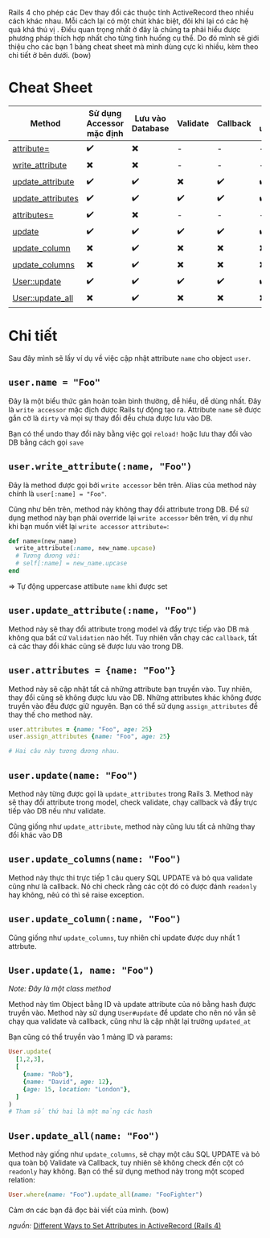 Rails 4 cho phép các Dev thay đổi các thuộc tính ActiveRecord theo nhiều cách khác nhau. Mỗi cách lại có một chút khác biệt, đôi khi lại có các hệ quả khá thú vị . Điều quan trọng nhất ở đây là chúng ta phải hiểu được phương pháp thích hợp nhất cho từng tình huống cụ thể. Do đó mình sẽ giới thiệu cho các bạn 1 bảng cheat sheet mà mình dùng cực kì nhiều, kèm theo chi tiết ở bên dưới. (bow)
 
# Cheat Sheet

| Method | Sử dụng Accessor mặc định | Lưu vào  Database | Validate | Callback | Cập nhật updated_at | Check readonly |
| -------- | -------- | -------- | -------- | -------- | -------- | -------- |
| [attribute=](http://apidock.com/rails/ActiveRecord/AttributeMethods/Write/attribute%3D)     | :heavy_check_mark:   | :heavy_multiplication_x:  | - | - | -  | - |
| [write_attribute](http://apidock.com/rails/ActiveRecord/AttributeMethods/Write/write_attribute) |  :heavy_multiplication_x:   | :heavy_multiplication_x:  | - | - | -  | - |
| [update_attribute](http://apidock.com/rails/ActiveRecord/Persistence/update_attribute) |  :heavy_check_mark:   | :heavy_check_mark:  | :heavy_multiplication_x:  | :heavy_check_mark: | :heavy_check_mark:  |:heavy_check_mark:  |
| [update_attributes](https://api.rubyonrails.org/classes/ActiveRecord/Persistence.html#method-i-update_attributes) |  :heavy_check_mark:   | :heavy_check_mark:  | :heavy_check_mark:  | :heavy_check_mark: | :heavy_check_mark:  |:heavy_check_mark:  |
| [attributes=](http://apidock.com/rails/ActiveRecord/AttributeAssignment/attributes%3D) | :heavy_check_mark:   | :heavy_multiplication_x:  | - | - | -  | - |
| [update](http://apidock.com/rails/ActiveRecord/Persistence/update) |  :heavy_check_mark:   | :heavy_check_mark:  | :heavy_check_mark:  | :heavy_check_mark: | :heavy_check_mark:  |:heavy_check_mark:  |
| [update_column](http://apidock.com/rails/ActiveRecord/Persistence/update_column) |  :heavy_multiplication_x:   | :heavy_check_mark:  | :heavy_multiplication_x:  | :heavy_multiplication_x: | :heavy_multiplication_x:  |:heavy_check_mark:  |
| [update_columns](http://apidock.com/rails/ActiveRecord/Persistence/update_columns) |  :heavy_multiplication_x:   | :heavy_check_mark:  | :heavy_multiplication_x:  | :heavy_multiplication_x: | :heavy_multiplication_x:  |:heavy_check_mark:  |
| [User::update](http://apidock.com/rails/ActiveRecord/Relation/update) |  :heavy_check_mark:   | :heavy_check_mark:  | :heavy_check_mark:  | :heavy_check_mark: | :heavy_check_mark:  |:heavy_check_mark:  |
| [User::update_all](http://apidock.com/rails/v4.0.2/ActiveRecord/Relation/update_all) |  :heavy_multiplication_x:   | :heavy_check_mark:  | :heavy_multiplication_x:  | :heavy_multiplication_x: | :heavy_multiplication_x:  |:heavy_multiplication_x:  |

# Chi tiết
Sau đây mình sẽ lấy ví dụ về việc cập nhật attribute `name` cho object `user`.
## `user.name = "Foo"`

Đây là một biểu thức gán hoàn toàn bình thường, dễ hiểu, dễ dùng nhất. Đây là `write accessor` mặc địch được Rails tự động tạo ra. Attribute `name` sẽ được gắn cờ là `dirty` và mọi sự thay đổi đều chưa được lưu vào DB.

Bạn có thể undo thay đổi này bằng việc gọi `reload!` hoặc lưu thay đổi vào DB bằng cách gọi `save`
## `user.write_attribute(:name, "Foo")`

Đây là method được gọi bởi `write accessor` bên trên. Alias của method này chính là `user[:name] = "Foo"`.

Cũng như bên trên,  method này không thay đổi attribute trong DB. Để sử dụng method này bạn phải override lại  `write accessor` bên trên, ví dụ như khi bạn muốn viết lại `write accessor` `attribute=`: 

```ruby
def name=(new_name)
  write_attribute(:name, new_name.upcase)
  # Tương đương với:
  # self[:name] = new_name.upcase 
end
```
=> Tự động uppercase attibute `name` khi được set

## `user.update_attribute(:name, "Foo")`

Method này sẽ thay đổi attribute trong model và đẩy trực tiếp vào DB mà không qua bất cứ `Validation` nào hết. Tuy nhiên vẫn chạy các `callback`, tất cả các thay đổi khác cũng sẽ được lưu vào trong DB.

## `user.attributes = {name: "Foo"}`
Method này sẽ cập nhật tất cả những attribute bạn truyền vào. Tuy nhiên, thay đổi cũng sẽ không được lưu vào DB. Những attributes khác không được truyền vào đều được giữ nguyên. Bạn có thể sử dụng `assign_attributes` để thay thế cho method này.

```ruby
user.attributes = {name: "Foo", age: 25}
user.assign_attributes {name: "Foo", age: 25}

# Hai câu này tương đương nhau. 
```
## `user.update(name: "Foo")`
Method này từng được gọi là `update_attributes` trong Rails 3. Method này sẽ thay đổi attribute trong model, check validate, chạy callback và đẩy trực tiếp vào DB nếu như validate.

Cũng giống như `update_attribute`, method này cũng lưu tất cả những thay đổi khác vào DB
## `user.update_columns(name: "Foo")`
Method này thực thi trực tiếp 1 câu query SQL UPDATE và bỏ qua validate cũng như là callback. Nó chỉ check rằng các cột đó có được đánh `readonly` hay không, nêú có thì sẽ raise exception.
## `user.update_column(:name, "Foo")`
Cũng giống như `update_columns`, tuy nhiên chỉ update được duy nhất 1 attrbute.
## `User.update(1, name: "Foo")`
*Note: Đây là một class method*

Method này tìm Object bằng ID và update attribute của nó bằng hash được truyền vào. Method này sử dụng `User#update` để update cho nên nó vẫn sẽ chạy qua validate và callback, cũng như là cập nhật lại trường `updated_at`

Bạn cũng có thể truyền vào 1 mảng ID và params:

```ruby
User.update(
  [1,2,3],
  [
    {name: "Rob"},
    {name: "David", age: 12},
    {age: 15, location: "London"},
  ]
)
# Tham số thứ hai là một mảng các hash
```

## `User.update_all(name: "Foo")`
Method này giống như `update_columns`, sẽ chạy một câu SQL UPDATE và bỏ qua toàn bộ Validate và Callback, tuy nhiên sẽ không check đến cột có `readonly` hay không. Bạn có thể sử dụng method này trong một scoped relation:

```ruby
User.where(name: "Foo").update_all(name: "FooFighter")
```

Cảm ơn các bạn đã đọc bài viết của mình. (bow)

*nguồn:* [Different Ways to Set Attributes in ActiveRecord (Rails 4)](https://davidverhasselt.com/set-attributes-in-activerecord/)